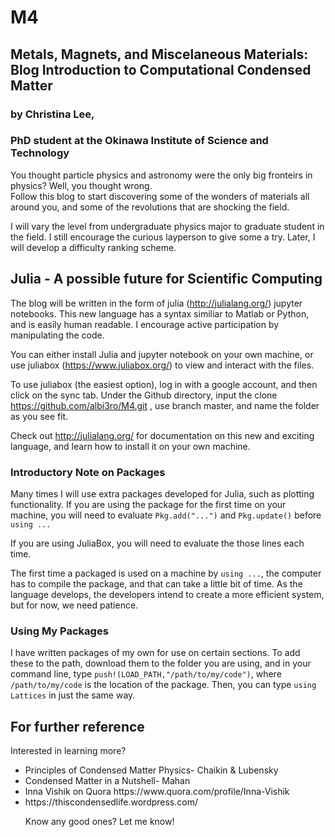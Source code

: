 # M4
## Metals, Magnets, and Miscelaneous Materials: Blog Introduction to Computational Condensed Matter

### by Christina Lee,
### PhD student at the Okinawa Institute of Science and Technology

You thought particle physics and astronomy were the only big fronteirs in physics? Well, you thought wrong.  
Follow this blog to start discovering some of the wonders of materials all around you, and some of the revolutions that are shocking the field. 

I will vary the level from undergraduate physics major to graduate student in the field.  I still encourage the curious layperson to give some a try.  Later, I will develop a difficulty ranking scheme.

## Julia - A possible future for Scientific Computing

The blog will be written in the form of julia (http://julialang.org/) jupyter notebooks. This new language has a syntax similiar to Matlab or Python, and is easily human readable.  I encourage active participation by manipulating the code.

You can either install Julia and jupyter notebook on your own machine, or use juliabox (https://www.juliabox.org/) to view and interact with the files.  

To use juliabox (the easiest option), log in with a google account, and then click on the sync tab.  Under the Github directory, input the clone https://github.com/albi3ro/M4.git , use branch master, and name the folder as you see fit.  

Check out http://julialang.org/ for documentation on this new and exciting language, and learn how to install it on your own machine.  

### Introductory Note on Packages
Many times I will use extra packages developed for Julia, such as plotting functionality.  If you are using the package for the first time on your machine, you will need to evaluate `Pkg.add("...")` and `Pkg.update()` before `using ...` 

If you are using JuliaBox, you will need to evaluate the those lines each time.  

The first time a packaged is used on a machine by `using ...`, the computer has to compile the package, and that can take a little bit of time.  As the language develops, the developers intend to create a more efficient system, but for now, we need patience.   

### Using My Packages

I have written packages of my own for use on certain sections.  To add these to the path, download them to the folder you are using, and in your command line, type `push!(LOAD_PATH,"/path/to/my/code")`, where `/path/to/my/code` is the location of the package.  Then, you can type `using Lattices` in just the same way.    

## For further reference
Interested in learning more?  

<ul>
<li>Principles of Condensed Matter Physics- Chaikin & Lubensky
<li>Condensed Matter in a Nutshell- Mahan
<li>Inna Vishik on Quora https://www.quora.com/profile/Inna-Vishik
<li>https://thiscondensedlife.wordpress.com/

Know any good ones? Let me know!
